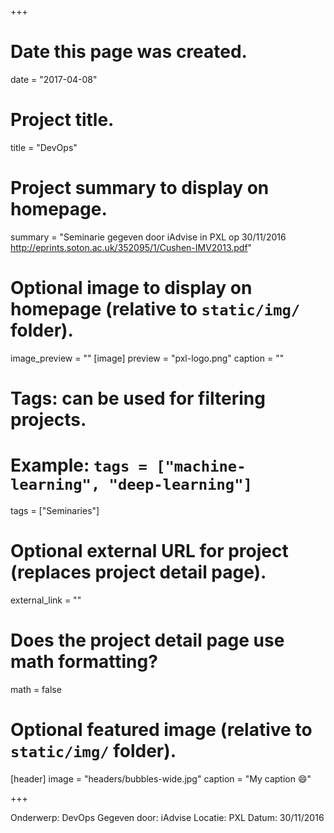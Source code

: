 +++
# Date this page was created.
date = "2017-04-08"

# Project title.
title = "DevOps"

# Project summary to display on homepage.
summary = "Seminarie gegeven door iAdvise in PXL op 30/11/2016 http://eprints.soton.ac.uk/352095/1/Cushen-IMV2013.pdf"


# Optional image to display on homepage (relative to `static/img/` folder).
image_preview = ""
[image]
preview = "pxl-logo.png"
caption = ""
# Tags: can be used for filtering projects.
# Example: `tags = ["machine-learning", "deep-learning"]`
tags = ["Seminaries"]

# Optional external URL for project (replaces project detail page).
external_link = ""

# Does the project detail page use math formatting?
math = false

# Optional featured image (relative to `static/img/` folder).
[header]
image = "headers/bubbles-wide.jpg"
caption = "My caption :smile:"

+++

Onderwerp: DevOps
Gegeven door: iAdvise
Locatie: PXL
Datum: 30/11/2016

